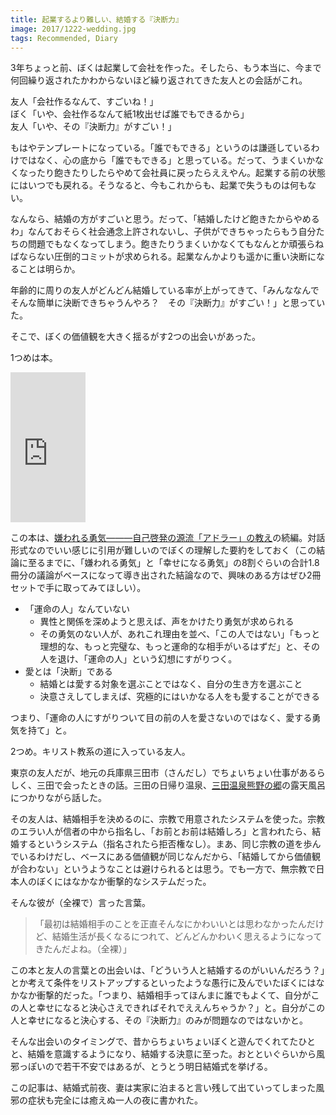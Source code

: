 ```yaml
---
title: 起業するより難しい、結婚する『決断力』
image: 2017/1222-wedding.jpg
tags: Recommended, Diary
---
```

3年ちょっと前、ぼくは起業して会社を作った。そしたら、もう本当に、今まで何回繰り返されたかわからないほど繰り返されてきた友人との会話がこれ。

友人「会社作るなんて、すごいね！」  
ぼく「いや、会社作るなんて紙1枚出せば誰でもできるから」  
友人「いや、その『決断力』がすごい！」

もはやテンプレートになっている。「誰でもできる」というのは謙遜しているわけではなく、心の底から「誰でもできる」と思っている。だって、うまくいかなくなったり飽きたりしたらやめて会社員に戻ったらええやん。起業する前の状態にはいつでも戻れる。そうなると、今もこれからも、起業で失うものは何もない。

なんなら、結婚の方がすごいと思う。だって、「結婚したけど飽きたからやめるわ」なんておそらく社会通念上許されないし、子供ができちゃったらもう自分たちの問題でもなくなってしまう。飽きたりうまくいかなくてもなんとか頑張らねばならない圧倒的コミットが求められる。起業なんかよりも遥かに重い決断になることは明らか。

年齢的に周りの友人がどんどん結婚している率が上がってきて、「みんななんでそんな簡単に決断できちゃうんやろ？　その『決断力』がすごい！」と思っていた。

そこで、ぼくの価値観を大きく揺るがす2つの出会いがあった。

1つめは本。

<iframe style="width:120px;height:240px;" marginwidth="0" marginheight="0" scrolling="no" frameborder="0" src="https://rcm-fe.amazon-adsystem.com/e/cm?ref=tf_til&t=youcune-22&m=amazon&o=9&p=8&l=as1&IS2=1&detail=1&asins=4478066116&linkId=5fa654bac232d0d346c7973b9efb6222&bc1=000000&lt1=_blank&fc1=333333&lc1=0066c0&bg1=ffffff&f=ifr"></iframe>

この本は、<a href="http://d.hatena.ne.jp/asin/4478025819/youcune-22" target="_blank">嫌われる勇気―――自己啓発の源流「アドラー」の教え</a>の続編。対話形式なのでいい感じに引用が難しいのでぼくの理解した要約をしておく（この結論に至るまでに、「嫌われる勇気」と「幸せになる勇気」の8割ぐらいの合計1.8冊分の議論がベースになって導き出された結論なので、興味のある方はぜひ2冊セットで手に取ってみてほしい）。

- 「運命の人」なんていない
  - 異性と関係を深めようと思えば、声をかけたり勇気が求められる
  - その勇気のない人が、あれこれ理由を並べ、「この人ではない」「もっと理想的な、もっと完璧な、もっと運命的な相手がいるはずだ」と、その人を退け、「運命の人」という幻想にすがりつく。
- 愛とは「決断」である 
  - 結婚とは愛する対象を選ぶことではなく、自分の生き方を選ぶこと
  - 決意さえしてしまえば、究極的にはいかなる人をも愛することができる

つまり、「運命の人にすがりついて目の前の人を愛さないのではなく、愛する勇気を持て」と。

2つめ。キリスト教系の道に入っている友人。

東京の友人だが、地元の兵庫県三田市（さんだし）でちょいちょい仕事があるらしく、三田で会ったときの話。三田の日帰り温泉、[三田温泉熊野の郷](https://www.kumano-no-sato.com/sanda/)の露天風呂につかりながら話した。

その友人は、結婚相手を決めるのに、宗教で用意されたシステムを使った。宗教のエラい人が信者の中から指名し、「お前とお前は結婚しろ」と言われたら、結婚するというシステム（指名されたら拒否権なし）。まあ、同じ宗教の道を歩んでいるわけだし、ベースにある価値観が同じなんだから、「結婚してから価値観が合わない」というようなことは避けられるとは思う。でも一方で、無宗教で日本人のぼくにはなかなか衝撃的なシステムだった。

そんな彼が（全裸で）言った言葉。

> 「最初は結婚相手のことを正直そんなにかわいいとは思わなかったんだけど、結婚生活が長くなるにつれて、どんどんかわいく思えるようになってきたんだよね。（全裸）」

この本と友人の言葉との出会いは、「どういう人と結婚するのがいいんだろう？」とか考えて条件をリストアップするといったような愚行に及んでいたぼくにはなかなか衝撃的だった。「つまり、結婚相手ってほんまに誰でもよくて、自分がこの人と幸せになると決心さえできればそれでええんちゃうか？」と。自分がこの人と幸せになると決心する、その『決断力』のみが問題なのではないかと。

そんな出会いのタイミングで、昔からちょいちょいぼくと遊んでくれてたひとと、結婚を意識するようになり、結婚する決意に至った。おとといぐらいから風邪っぽいので若干不安ではあるが、とうとう明日結婚式を挙げる。

この記事は、結婚式前夜、妻は実家に泊まると言い残して出ていってしまった風邪の症状も完全には癒えぬ一人の夜に書かれた。
